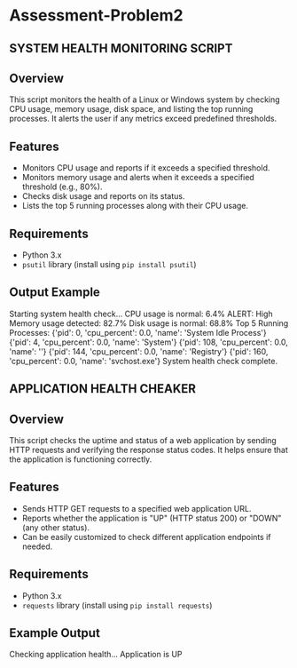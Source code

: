 # Assessment-Problem2

## SYSTEM HEALTH MONITORING SCRIPT

## Overview
This script monitors the health of a Linux or Windows system by checking CPU usage, memory usage, disk space, and listing the top running processes. It alerts the user if any metrics exceed predefined thresholds.

## Features
- Monitors CPU usage and reports if it exceeds a specified threshold.
- Monitors memory usage and alerts when it exceeds a specified threshold (e.g., 80%).
- Checks disk usage and reports on its status.
- Lists the top 5 running processes along with their CPU usage.

## Requirements
- Python 3.x
- `psutil` library (install using `pip install psutil`)

## Output Example
Starting system health check...
CPU usage is normal: 6.4%
ALERT: High Memory usage detected: 82.7%
Disk usage is normal: 68.8%
Top 5 Running Processes:
{'pid': 0, 'cpu_percent': 0.0, 'name': 'System Idle Process'}
{'pid': 4, 'cpu_percent': 0.0, 'name': 'System'}
{'pid': 108, 'cpu_percent': 0.0, 'name': ''}
{'pid': 144, 'cpu_percent': 0.0, 'name': 'Registry'}
{'pid': 160, 'cpu_percent': 0.0, 'name': 'svchost.exe'}
System health check complete.


## APPLICATION HEALTH CHEAKER

## Overview
This script checks the uptime and status of a web application by sending HTTP requests and verifying the response status codes. It helps ensure that the application is functioning correctly.

## Features
- Sends HTTP GET requests to a specified web application URL.
- Reports whether the application is "UP" (HTTP status 200) or "DOWN" (any other status).
- Can be easily customized to check different application endpoints if needed.

## Requirements
- Python 3.x
- `requests` library (install using `pip install requests`)

## Example Output

Checking application health...
Application is UP
